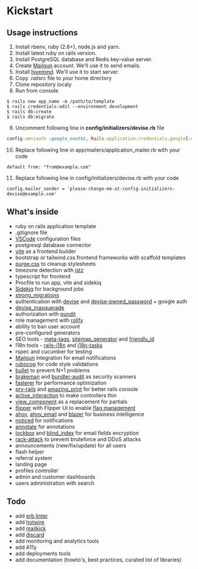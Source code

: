 # Kickstart

## Usage instructions

1. Install rbenv, ruby (2.6+), node.js and yarn.
2. Install latest ruby on rails version.
3. Install PostgreSQL database and Redis key-value server.
4. Create [Mailgun](https://mailgun.com) account. We'll use it to send emails.
5. Install [hivemind](https://github.com/DarthSim/hivemind). We'll use it to start server.
6. Copy .railsrc file to your home directory
7. Clone repository localy
8. Run from console 

```
$ rails new app_name -m /path/to/template
$ rails credentials:edit --environment development
$ rails db:create
$ rails db:migrate
```

9. Uncomment following line in **config/initializers/devise.rb** file

``` ruby
config.omniauth :google_oauth2, Rails.application.credentials.google[:client_id], Rails.application.credentials.google[:client_secret], name: "google"
```

10. Replace following line in app/mailers/application_mailer.rb with your code

```
default from: "from@example.com"
```

11. Replace following line in config/initializers/devise.rb with your code

```
config.mailer_sender = 'please-change-me-at-config-initializers-devise@example.com'
```

## What's inside

- ruby on rails application template 
- .gitignore file
- [VSCode](https://code.visualstudio.com/) configuration files
- postgresql database connector
- [vite](https://vitejs.dev) as a frontend builder
- bootstrap or tailwind.css frontend frameworks with scaffold templates 
- [purge.css](https://purgecss.com/) to cleanup stylesheets
- timezone detection with [jstz](https://github.com/iansinnott/jstz)
- typescript for frontend
- Procfile to run app, vite and sidekiq
- [Sidekiq](https://github.com/mperham/sidekiq) for background jobs
- [strong_migrations](https://github.com/ankane/strong_migrations)
- authentication with [devise](https://github.com/heartcombo/devise) and [devise-pwned_password](https://github.com/michaelbanfield/devise-pwned_password) + google auth
- [devise_masquerade](https://github.com/oivoodoo/devise_masquerade)
- authorization with [pundit](https://github.com/varvet/pundit)
- role management with [rolify](https://github.com/RolifyCommunity/rolify)
- ability to ban user account
- pre-configured generators
- SEO tools - [meta-tags](https://github.com/kpumuk/meta-tags), [sitemap_generator](http://github.com/kjvarga/sitemap_generator) and [friendly_id](https://github.com/norman/friendly_id)
- I18n tools - [rails-i18n](http://github.com/svenfuchs/rails-i18n) and [i18n-tasks](https://github.com/glebm/i18n-tasks)
- rspec and cucumber for testing
- [Mailgun](https://mailgun.com) integration for email notifications
- [rubocop](https://github.com/rubocop/rubocop/) for code style validations
- [bullet](https://github.com/flyerhzm/bullet) to prevent N+1 problems
- [brakeman](https://github.com/presidentbeef/brakeman) and [bundler-audit](https://github.com/postmodern/bundler-audit) as security scanners
- [fasterer](https://github.com/DamirSvrtan/fasterer) for performance optimization
- [pry-rails](https://github.com/rweng/pry-rails) and [amazing_print](https://github.com/amazing-print/amazing_print) for better rails console
- [active_interaction](https://github.com/AaronLasseigne/active_interaction) to make controllers thin
- [view_component](https://viewcomponent.org/) as a replacement for partials
- [flipper](https://github.com/jnunemaker/flipper) with Flipper UI to enable [flag management](https://boringrails.com/articles/feature-flags-simplest-thing-that-could-work/)
- [ahoy](https://github.com/ankane/ahoy), [ahoy_email](https://github.com/ankane/ahoy_email) and [blazer](https://github.com/ankane/blazer) for business intelligence
- [noticed](https://github.com/excid3/noticed) for notifications
- [annotate](https://github.com/ctran/annotate_models) for annotations
- [lockbox](https://github.com/ankane/lockbox) and [blind_index](https://github.com/ankane/blind_index) for email fields encryption
- [rack-attack](https://github.com/rack/rack-attack) to prevent bruteforce and DDoS attacks 
- announcements (new/fix/update) for all users
- flash helper
- referral system
- landing page
- profiles controller
- admin and customer dashboards
- users administration with search

## Todo

- add [erb linter](https://github.com/Shopify/erb-lint)
- add [hotwire](https://hotwire.dev/)
- add [mailkick](https://github.com/ankane/mailkick)
- add [discard](https://github.com/jhawthorn/discard)
- add monitoring and analytics tools
- add A11y
- add deployments tools
- add documentation (howto's, best practices, curated list of libraries)